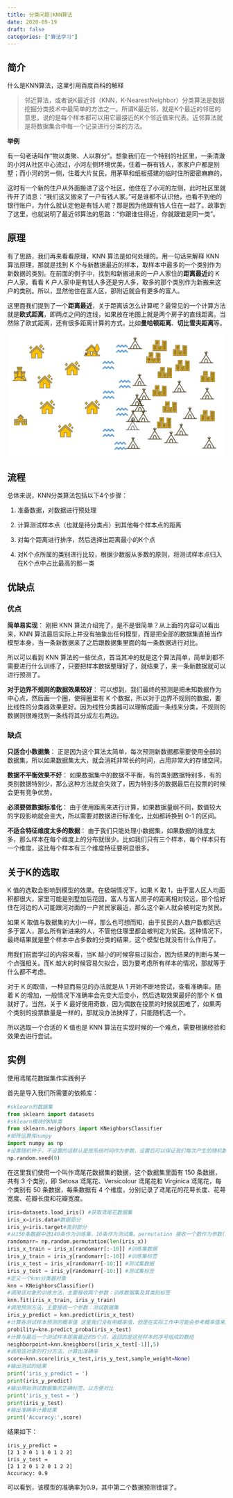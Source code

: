 ```yaml
---
title: 分类问题|KNN算法
date: 2020-09-19
draft: false
categories: ["算法学习"]
---
```


## 简介

什么是KNN算法，这里引用百度百科的解释

>邻近算法，或者说K最近邻（KNN，K-NearestNeighbor）分类算法是数据挖掘分类技术中最简单的方法之一。所谓K最近邻，就是K个最近的邻居的意思，说的是每个样本都可以用它最接近的K个邻近值来代表。近邻算法就是将数据集合中每一个记录进行分类的方法。

**举例**

有一句老话叫作“物以类聚、人以群分”。想象我们在一个特别的社区里，一条清澈的小河从社区中心流过，小河左侧环境优美，住着一群有钱人，家家户户都是别墅；而小河的另一侧，住着大片贫民，用茅草和纸板搭建的临时住所密密麻麻的。

这时有一个新的住户从外面搬进了这个社区，他住在了小河的左侧，此时社区里就传开了消息：“我们这又搬来了一户有钱人家。”可是谁都不认识他，也看不到他的银行账户，为什么就认定他是有钱人呢？那是因为他跟有钱人住在一起了。故事到了这里，也就说明了最近邻算法的思路：“你跟谁住得近，你就跟谁是同一类”。

## 原理

有了思路，我们再来看看原理，KNN 算法是如何处理的。用一句话来解释 KNN 算法原理，那就是找到 K 个与新数据最近的样本，取样本中最多的一个类别作为新数据的类别。在前面的例子中，找到和新搬进来的一户人家住的**距离最近**的 K 户人家，看看 K 户人家中是有钱人多还是穷人多，取多的那个类别作为新搬来这户的类别。所以，显然他住在富人区，那附近就会有更多的富人。

这里面我们提到了一个**距离最近**，关于距离该怎么计算呢？最常见的一个计算方法就是**欧式距离**，即两点之间的连线，如果放在地图上就是两个房子的直线距离。当然除了欧式距离，还有很多距离计算的方式，比如**曼哈顿距离**、**切比雪夫距离**等。

![knn算法](/images/202009/19/knn算法.jpg)

## 流程

总体来说，KNN分类算法包括以下4个步骤：

1. 准备数据，对数据进行预处理

2. 计算测试样本点（也就是待分类点）到其他每个样本点的距离

3. 对每个距离进行排序，然后选择出距离最小的K个点

4. 对K个点所属的类别进行比较，根据少数服从多数的原则，将测试样本点归入在K个点中占比最高的那一类

## 优缺点

### 优点

**简单易实现**： 刚把 KNN 算法介绍完了，是不是很简单？从上面的内容可以看出来，KNN 算法最后实际上并没有抽象出任何模型，而是把全部的数据集直接当作模型本身，当一条新数据来了之后跟数据集里面的每一条数据进行对比。

所以可以看到 KNN 算法的一些优点，首当其冲的就是这个算法简单，简单到都不需要进行什么训练了，只要把样本数据整理好了，就结束了，来一条新数据就可以进行预测了。

**对于边界不规则的数据效果较好**： 可以想到，我们最终的预测是把未知数据作为中心点，然后画一个圈，使得圈里有 K 个数据，所以对于边界不规则的数据，要比线性的分类器效果更好。因为线性分类器可以理解成画一条线来分类，不规则的数据则很难找到一条线将其分成左右两边。

### 缺点

**只适合小数据集**： 正是因为这个算法太简单，每次预测新数据都需要使用全部的数据集，所以如果数据集太大，就会消耗非常长的时间，占用非常大的存储空间。

**数据不平衡效果不好**： 如果数据集中的数据不平衡，有的类别数据特别多，有的类别数据特别少，那么这种方法就会失效了，因为特别多的数据最后在投票的时候会更有竞争优势。

**必须要做数据标准化**： 由于使用距离来进行计算，如果数据量纲不同，数值较大的字段影响就会变大，所以需要对数据进行标准化，比如都转换到 0-1 的区间。

**不适合特征维度太多的数据**： 由于我们只能处理小数据集，如果数据的维度太多，那么样本在每个维度上的分布就很少。比如我们只有三个样本，每个样本只有一个维度，这比每个样本有三个维度特征要明显很多。

## 关于K的选取

K 值的选取会影响到模型的效果。在极端情况下，如果 K 取 1，由于富人区人均面积都很大，家里可能是别墅加后花园，富人与富人房子的距离相对较远，那个恰好住在河边的人可能跟河对面的一户贫民家最近，那么这个新人就会被判定为贫民。

如果 K 取值与数据集的大小一样，那么也可想而知，由于贫民的人数户数都远远多于富人，那么所有新进来的人，不管他住哪里都会被判定为贫民。这种情况下，最终结果就是整个样本中占多数的分类的结果，这个模型也就没有什么作用了。

用我们前面学过的内容来看，当K 越小的时候容易过拟合，因为结果的判断与某一个点强相关。而K 越大的时候容易欠拟合，因为要考虑所有样本的情况，那就等于什么都不考虑。

对于 K 的取值，一种显而易见的办法就是从 1 开始不断地尝试，查看准确率。随着 K 的增加，一般情况下准确率会先变大后变小，然后选取效果最好的那个 K 值就好了。当然，关于 K 最好使用奇数，因为偶数在投票的时候就困难了，如果两个类别的投票数量是一样的，那就没办法抉择了，只能随机选一个。

所以选取一个合适的 K 值也是 KNN 算法在实现时候的一个难点，需要根据经验和效果去进行尝试。

## 实例

使用鸢尾花数据集作实践例子

首先是导入我们所需要的依赖库：

```python
#sklearn的数据集
from sklearn import datasets
#sklearn模块的KNN类
from sklearn.neighbors import KNeighborsClassifier
#矩阵运算库numpy
import numpy as np
#设置随机种子，不设置的话默认是按系统时间作为参数，设置后可以保证我们每次产生的随机数是一样的
np.random.seed(0)
```

在这里我们使用一个叫作鸢尾花数据集的数据，这个数据集里面有 150 条数据，共有 3 个类别，即 Setosa 鸢尾花、Versicolour 鸢尾花和 Virginica 鸢尾花，每个类别有 50 条数据，每条数据有 4 个维度，分别记录了鸢尾花的花萼长度、花萼宽度、花瓣长度和花瓣宽度。


```python
iris=datasets.load_iris() #获取鸢尾花数据集
iris_x=iris.data#数据部分
iris_y=iris.target#类别部分
#从150条数据中选140条作为训练集，10条作为测试集。permutation 接收一个数作为参数(这里为数据集长度150),产生一个0-149乱序一维数组
randomarr= np.random.permutation(len(iris_x))
iris_x_train = iris_x[randomarr[:-10]] #训练集数据
iris_y_train = iris_y[randomarr[:-10]] #训练集标签
iris_x_test = iris_x[randomarr[-10:]] #测试集数据
iris_y_test = iris_y[randomarr[-10:]] #测试集标签
#定义一个knn分类器对象
knn = KNeighborsClassifier()
#调用该对象的训练方法，主要接收两个参数：训练数据集及其类别标签
knn.fit(iris_x_train, iris_y_train)
#调用预测方法，主要接收一个参数：测试数据集
iris_y_predict = knn.predict(iris_x_test)
#计算各测试样本预测的概率值 这里我们没有用概率值，但是在实际工作中可能会参考概率值来进行最后结果的筛选，而不是直接使用给出的预测标签
probility=knn.predict_proba(iris_x_test)
#计算与最后一个测试样本距离最近的5个点，返回的是这些样本的序号组成的数组
neighborpoint=knn.kneighbors([iris_x_test[-1]],5)
#调用该对象的打分方法，计算出准确率
score=knn.score(iris_x_test,iris_y_test,sample_weight=None)
#输出测试的结果
print('iris_y_predict = ')
print(iris_y_predict)
#输出原始测试数据集的正确标签，以方便对比
print('iris_y_test = ')
print(iris_y_test)
#输出准确率计算结果
print('Accuracy:',score)
```

结果如下：

```
iris_y_predict = 
[2 1 2 0 1 1 0 1 2 2]
iris_y_test = 
[2 1 2 0 1 2 0 1 2 2]
Accuracy: 0.9
```

可以看到，该模型的准确率为0.9，其中第二个数据预测错误了。


